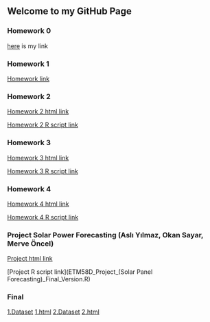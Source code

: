 ## Welcome to my GitHub Page


### Homework 0
[here](hw0.html) is my link
### Homework 1
[Homework  link](https://moodle.boun.edu.tr/pluginfile.php/1035703/mod_resource/content/0/ETM58D_Spring22_HW2.pdf) 
### Homework 2
[Homework 2 html link](HW2.html)

[Homework 2 R script link](HW2.R)

### Homework 3

[Homework 3 html link](HW3.html)

[Homework 3 R script link](HW3.R)

### Homework 4

[Homework 4 html link](Homework4.html)

[Homework 4 R script link](Homework4.R)

### Project Solar Power Forecasting (Aslı Yılmaz, Okan Sayar, Merve Öncel)

[Project html link](ETM58D_Project_-Solar-Panel-Forecasting-_Final_Version.html) 

[Project R script link](ETM58D_Project_(Solar Panel Forecasting)_Final_Version.R)

### Final
[1.Dataset](covtypedata.ipynb)
[1.html](covtypedata.html)
[2.Dataset](dataset2-final.ipynb)
[2.html](dataset2final.html)
